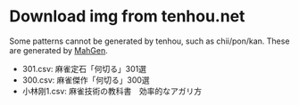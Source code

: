 Download img from tenhou.net
===

Some patterns cannot be generated by tenhou, such as chii/pon/kan. These are generated by [MahGen](https://github.com/eric200203/mahgen).

- 301.csv: 麻雀定石「何切る」301選
- 300.csv: 麻雀傑作「何切る」300選
- 小林刚1.csv: 麻雀技術の教科書　効率的なアガリ方
